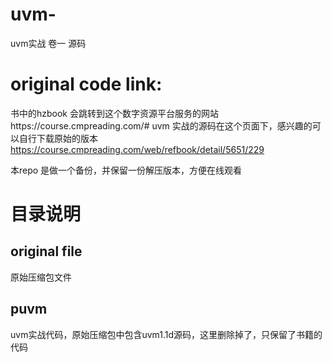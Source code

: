 # uvm-
uvm实战 卷一 源码
# original code link:
书中的hzbook 会跳转到这个数字资源平台服务的网站https://course.cmpreading.com/#
uvm 实战的源码在这个页面下，感兴趣的可以自行下载原始的版本
https://course.cmpreading.com/web/refbook/detail/5651/229

本repo 是做一个备份，并保留一份解压版本，方便在线观看


# 目录说明
## original file
原始压缩包文件
## puvm
uvm实战代码，原始压缩包中包含uvm1.1d源码，这里删除掉了，只保留了书籍的代码